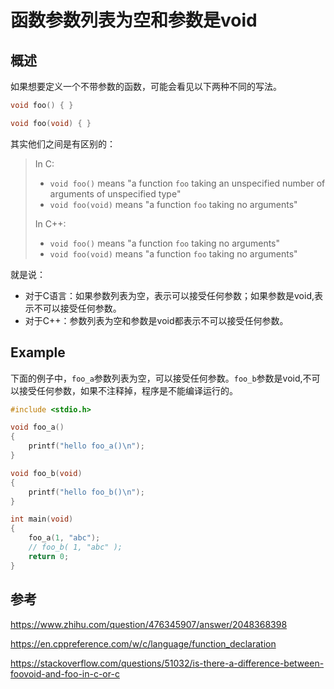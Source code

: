 # 函数参数列表为空和参数是void

## 概述

如果想要定义一个不带参数的函数，可能会看见以下两种不同的写法。

```C
void foo() { }

void foo(void) { }
```

其实他们之间是有区别的：

> In C:
>    - `void foo()` means "a function `foo` taking an unspecified number of arguments of unspecified type"
>    - `void foo(void)` means "a function `foo` taking no arguments"
>
> In C++:
>    - `void foo()` means "a function `foo` taking no arguments"
>    - `void foo(void)` means "a function `foo` taking no arguments"

就是说：

- 对于C语言：如果参数列表为空，表示可以接受任何参数；如果参数是void,表示不可以接受任何参数。
- 对于C++：参数列表为空和参数是void都表示不可以接受任何参数。

## Example

下面的例子中，`foo_a`参数列表为空，可以接受任何参数。`foo_b`参数是void,不可以接受任何参数，如果不注释掉，程序是不能编译运行的。

```C
#include <stdio.h>

void foo_a()
{
	printf("hello foo_a()\n");
}

void foo_b(void)
{
	printf("hello foo_b()\n");
}

int main(void)
{
	foo_a(1, "abc");
	// foo_b( 1, "abc" );
	return 0;
}
```

## 参考

https://www.zhihu.com/question/476345907/answer/2048368398

https://en.cppreference.com/w/c/language/function_declaration

https://stackoverflow.com/questions/51032/is-there-a-difference-between-foovoid-and-foo-in-c-or-c